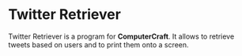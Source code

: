 # Twitter Retriever

Twitter Retriever is a program for **ComputerCraft**. It allows to retrieve tweets based on users and to print them onto a screen.
